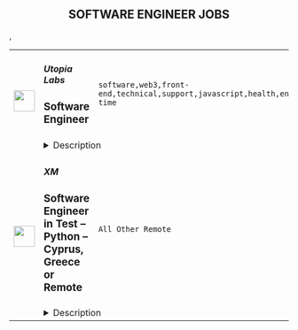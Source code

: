 <div align="center"><h2>SOFTWARE ENGINEER JOBS</h2></div><table><tr>
                <td width="100" height="100" rowspan="2">
                    <img src="https://remoteok.com/assets/img/jobs/e6a5dac893d183327af364a5ef8c23b91677309409.peg" width="38px" height="auto">
                </td>
                <td width="300">
                    <h5>Utopia Labs</h5>
                    <h3>Software Engineer</h3>
                </td>
                <td width="300">
                    <code>software,web3,front-end,technical,support,javascript,health,engineer,engineering,full-time</code>
                </td>
                <td width="200">
                <text>5 days ago</text>
                </td>
                <td width="100" rowspan="2">
                <a href="https://remoteOK.com/remote-jobs/remote-software-engineer-utopia-labs-199880" align="right" target="_blank">Apply</a>
                </td>
            </tr>
            <tr>
                <td colspan="3">
                <details><summary>Description</summary>
                <div><span style="font-size:24px;">ð» Engineering at Utopia Labs</span></div><div><br></div><div>We love building beautiful and powerful technology with deep impact and purpose. With almost all of our founding team having a technically-focused background from companies like Microsoft, Facebook, and Lunchclub. Utopia Labs wants you to join a group of hackers who are driven by their deep curiosity, a pursuit of technical excellence, and a passion for driving impact.</div><div><br></div><div>At Utopia Labs, we're building the tools that will support the future of governance, commerce, and work. We aim to help DAOs revolutionize the way people work, own, and interact with the world. Our engineering effort is central to that goal.</div><div><br></div><div>As a engineer with Utopia, you will help build + layout our engineering foundation and craft our product backbone. If you're interested in championing technological leadership in the web3 space, we'd love for you to apply!</div><p></p><h4>Responsibilities </h4><p></p><p></p><ul>
<li>Participate in the initial scoping of product requirements for new features and products</li>
<li>Developing products from designs and specifications to live deployments.</li>
<li>Build out new features and products with the product team.</li>
<li>Help address customer feature requests</li>
<li>Build out prospective integrations with partners and protocols</li>
<li>Create trustworthy user experiences by building interfaces that are simple, easy to comprehend, performant and reliable using modern tools like React, Typescript, and GraphQL</li>
</ul><p></p><h4>Requirements</h4><p></p><p></p><ul>
<li>Experience with Javascript + front-end frameworks such as Javascript, Typescript, NodeJS, Express, NextJS, or similar.</li>
<li>Development experience using NodeJS, Express, NextJS, or similar</li>
<li>Understanding of GraphQL</li>
<li>Solid experience architecting solutions (experience in different architecture layers and components) through multiple frameworks</li>
<li>Proficiency with Git</li>
<li>A good understanding of CI/CD</li>
<li>Experience developing with a test-driven mentality</li>
</ul><p></p><h4>Nice to have</h4><p></p><p></p><ul>
<li>Hackathon experience or competitive programming</li>
<li>Experience contributing to open-source projects</li>
<li>1-3+ years full-time software engineering experience</li>
<li>Experience contributing to open-source projects</li>
<li>Experience writing smart contracts </li>
<li>Demonstrated interest in open and community-driven platforms.</li>
</ul><div><span style="font-size:24px;">Perks & Benefits</span></div><div><br></div><div><span style="font-size:18px;">ð Health and wellbeing</span></div><div>We offer top-of-the-line benefits, including health, mental health, dental, and vision insurance.</div><div><br></div><div><span style="font-size:18px;">ð´ Time off</span></div><div>We want people to take time off to rest and rejuvenate. We offer a 3 week paid vacation as well as 10 observed holidays by country.</div><div><br></div><div><span style="font-size:18px;">ð£ Parental leave</span></div><div>Our parental leave policy offers biological, adoptive, and foster parents paid time off to spend quality time with family.</div><div><br></div><div><span style="font-size:18px;">ð¥ Lunch on us</span></div><div>You'll have a very generous meal budget for you to eat every day.</div><div><br></div><div><span style="font-size:18px;">ð Commuting</span></div><div>We offer monthly commuter credits.</div><div><br></div><div><br></div><div><span style="font-size:24px;">Any Questions?</span></div><div><br></div><div>Email: pryce@utopialabs.com</div><div><br></div><div>Twitter: <a href="https://twitter.com/pryceandstuff" class="postings-link" rel="noopener noreferrer nofollow">https://twitter.com/pryceandstuff</a>
</div><div><br></div><br/><br/>Please mention the word **READABLE** and tag RMzQuODIuMTUxLjY= when applying to show you read the job post completely (#RMzQuODIuMTUxLjY=). This is a beta feature to avoid spam applicants. Companies can search these words to find applicants that read this and see they're human.
                </details>
                </td>
            </tr>,<tr>
                <td width="100" height="100" rowspan="2">
                    <img src="https://wwr-pro.s3.amazonaws.com/logos/0066/8312/logo.gif" width="38px" height="auto">
                </td>
                <td width="300">
                    <h5>XM</h5>
                    <h3> Software Engineer in Test – Python – Cyprus, Greece or Remote </h3>
                </td>
                <td width="300">
                    <code>All Other Remote</code>
                </td>
                <td width="200">
                <text>1 days ago</text>
                </td>
                <td width="100" rowspan="2">
                <a href="https://weworkremotely.com/remote-jobs/xm-software-engineer-in-test-python-cyprus-greece-or-remote-2" align="right" target="_blank">Apply</a>
                </td>
            </tr>
            <tr>
                <td colspan="3">
                <details><summary>Description</summary>
                <img src="https://we-work-remotely.imgix.net/logos/0066/8312/logo.gif?ixlib=rails-4.0.0&w=50&h=50&dpr=2&fit=fill&auto=compress" />

<p>
  <strong>Headquarters:</strong> Cyprus, Greece or Remote
    <br /><strong>URL:</strong> <a href="https://xm.com">https://xm.com</a>
</p>

<div>
<strong>Reference Number: SDEP1022 <br></strong><br>
</div><div>
<strong>The Role: <br></strong><br>
</div><div>
<br>We are looking for an experienced SET (Software Engineer in Test) - Python to join our QA team. You will work with world class specialists in a friendly, supportive and open-minded environment on. challenging goals that will help you to grow professionally and achieve new technical levels. This role will focus on improving and monitoring product quality via test automation framework development and test coverage extension for functional and performance suits. You will work with the most valuable part of the product - a Forex brokerage core. If you enjoy working with pure API, Python, cutting-edge technologies, Kafka and AWS, this role is for you!<br><br>
</div><div><strong>The main responsibilities of the position include:</strong></div><ul>
<li>Work in close cooperation with the development team to enhance software delivery and quality throughout the entire software development cycle </li>
<li>Understand and translate high level business requirements to technical requirements</li>
<li>Advise on efficient performance testing strategies for enhancing delivery and quality throughout the full software development cycle</li>
<li>Develop formal test procedures and test plans from internal product design documentation as well as from external certification requirements</li>
<li>Design, develop and modify functional and performance automation tests</li>
<li>Design and implement test automation framework, required libraries and auto-tests</li>
<li>Develop emulators for mobile testing </li>
<li>Build CI/CD pipelines and integrate automation scripts into CI tools </li>
<li>Manage any issues that may arise and drive resolutions throughout the testing process </li>
<li>Share technical expertise with the rest of the QA team  </li>
<li>Actively participate in the Software Development Life Cycle and Software Testing Life Cycle </li>
</ul><div> </div><div><strong>Main requirements:</strong></div><ul>
<li>BSc/MSc in Computer Science, Software Engineering or similar</li>
<li>Minimum 2 years of comprehensive experience in quality assurance </li>
<li>Minimum  years of practical experience in Python development </li>
<li>Strong hands-on experience in designing and developing frameworks using Python</li>
<li>Strong technical background </li>
<li>Experience in testing REST API </li>
<li>Experience in performance testing </li>
<li>Confident knowledge of Git </li>
<li>Experience in agile software development methodologies and testing procedures </li>
<li>Strong interpersonal skills </li>
<li>Very good written and verbal skills in English </li>
</ul><div> <br><br>
</div><div><strong>The following will be considered an advantage:</strong></div><ul>
<li>Experience with asynchronous and multithreading programming </li>
<li>Experience in testing web sockets </li>
<li>Experience in Robot Framework </li>
<li>Experience with Docker </li>
<li>Experience with Prometheus, Grafana </li>
<li>Experience in testing Kafka broker </li>
<li>Experience in the Finance/Forex domain </li>
</ul><div>
<strong> <br></strong><br>
</div><div><strong>Benefit from:</strong></div><ul>
<li>Attractive remuneration package </li>
<li>Food allowance</li>
<li>Intellectually stimulating work environment</li>
<li>Continuous personal development and international training opportunities</li>
<li>Attractive relocation package and support for a smooth relocation for you and your family <br><br>
</li>
</ul><div>Type of employment: Full time<br><br>
</div><div>Location: Cyprus, Greece, Remote <br><br>
</div><div>Please visit our website <a href="http://www.xm.com/careers">www.xm.com/careers</a> to submit your online application for this position.</div><div> </div><div><strong>All applications will be treated with strict confidentiality!</strong></div>

<p><strong>To apply:</strong> <a href="https://weworkremotely.com/remote-jobs/xm-software-engineer-in-test-python-cyprus-greece-or-remote-2">https://weworkremotely.com/remote-jobs/xm-software-engineer-in-test-python-cyprus-greece-or-remote-2</a></p>

                </details>
                </td>
            </tr>,<tr>
                <td width="100" height="100" rowspan="2">
                    <img src="https://weworkremotely.com/assets/IsotypeV2-1ebe3dd57673f3e8d02b7490bc0faaef55d6a95d3a4aaf17298bd3ed503ae7fe.svg" width="38px" height="auto">
                </td>
                <td width="300">
                    <h5>Sticker Mule</h5>
                    <h3> Software Engineer (C++)</h3>
                </td>
                <td width="300">
                    <code>DevOps and Sysadmin</code>
                </td>
                <td width="200">
                <text>37 days ago</text>
                </td>
                <td width="100" rowspan="2">
                <a href="https://weworkremotely.com/remote-jobs/sticker-mule-software-engineer-c" align="right" target="_blank">Apply</a>
                </td>
            </tr>
            <tr>
                <td colspan="3">
                <details><summary>Description</summary>
                

<p>
  <strong>Headquarters:</strong> New York, NY
    <br /><strong>URL:</strong> <a href="https://www.stickermule.com/careers">https://www.stickermule.com/careers</a>
</p>

<div><strong>About Sticker Mule</strong></div><div>Sticker Mule is the Internet's most "kick ass" brand. We are privately-owned, profitable, and powered by a globally distributed team that enjoys building happy customer experience at the highest technical standards. Our software team operates from 17 countries, and we're always looking for more exceptional engineers.<br><br>
</div><div><a href="https://www.stickermule.com/about"><strong>See more about our teams here</strong></a></div><div><br></div><div><strong>We offer</strong></div><ol>
<li>Remote work with flexible schedules</li>
<li>A privately owned, low-stress culture.</li>
<li>A fun "no bullshit" work environment</li>
</ol><div><strong>We like you to know</strong></div><ol>
<li>C++</li>
<li>Go</li>
<li>Postgres</li>
<li>Docker</li>
<li>Cloud Infrastructure</li>
<li>Familiarity with C#</li>
<li>Excellent communication skills (English)</li>
<li>Degree in Computer Science or equivalent practical experience</li>
</ol><div><strong>Challenges</strong></div><ol>
<li>Improve factory automation software</li>
<li>Migrate legacy services to Go</li>
<li>Maintain a large C++ codebase</li>
</ol><div><strong>Compensation and benefits</strong></div><ol>
<li>Salary: $135k+ based on experience</li>
<li>$20,000 signing bonus</li>
<li>4 weeks vacation + holidays based on your country of residence</li>
</ol>

<p><strong>To apply:</strong> <a href="https://weworkremotely.com/remote-jobs/sticker-mule-software-engineer-c">https://weworkremotely.com/remote-jobs/sticker-mule-software-engineer-c</a></p>

                </details>
                </td>
            </tr></table>